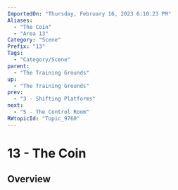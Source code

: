 ```yaml
---
ImportedOn: "Thursday, February 16, 2023 6:10:23 PM"
Aliases:
  - "The Coin"
  - "Area 13"
Category: "Scene"
Prefix: "13"
Tags:
  - "Category/Scene"
parent:
  - "The Training Grounds"
up:
  - "The Training Grounds"
prev:
  - "3 - Shifting Platforms"
next:
  - "5 - The Control Room"
RWtopicId: "Topic_9760"
---
```

# 13 - The Coin
## Overview
